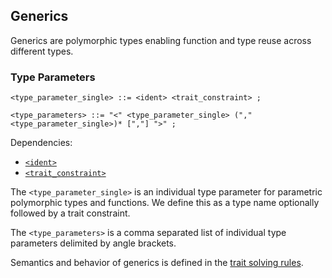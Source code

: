 ## Generics

Generics are polymorphic types enabling function and type reuse across different types.

### Type Parameters

```ebnf
<type_parameter_single> ::= <ident> <trait_constraint> ;

<type_parameters> ::= "<" <type_parameter_single> ("," <type_parameter_single>)* [","] ">" ;
```

Dependencies:

- [`<ident>`](../identifiers.md)
- [`<trait_constraint>`](./traits.md)

The `<type_parameter_single>` is an individual type parameter for parametric polymorphic types and
functions. We define this as a type name optionally followed by a trait constraint.

The `<type_parameters>` is a comma separated list of individual type parameters delimited by angle
brackets.

Semantics and behavior of generics is defined in the
[trait solving rules](../../semantics/trait-solving.md).
